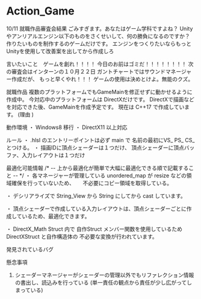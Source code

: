# Action_Game

10/11 就職作品審査会結果
ごみすぎます。あなたはゲーム学科ですよね？
Unityやアンリアルエンジン以下のものをさくせいして、何の勝負になるのですか？
作りたいものを制作するのゲームだけです。
エンジンをつくりたいならもっとUnityを使用して改善案を出してから作成しろ

言いたいこと　ゲームを創れ！！！！
今日のお前はゴミだ！！！！！！！！
次の審査会はインターンの１０月２２日
ガントチャートではサウンドマネージャー作成だが、
もっと早くやれ！！！
ゲームの使用は決めとけよ。無能のクズ。


就職作品 
複数のプラットフォームでもGameMainを修正せずに動かせるように作成中。
今対応中のプラットフォームは DirectXだけです。
DirectXで描画などを対応できた後、GameMainを作成予定です。
現在は C++17 で作成しています。
(理由 )

動作環境
・ Windows8  移行
・ DirectX11 以上対応

ルール
・ .hlsl のエントリーポイントは必ず main で
    名前の最初にVS_ PS_ CS_ とつける。
・ 描画IDに頂点シェーダーは１つだけ、
    頂点シェーダーに頂点バッファ、入力レイアウトは１つだけ

最適化可能情報
/* -- 上から最適化が簡単で大幅に最適化できる順で記載すること -- */
・ 各マネージャーが管理している unordered_map が resize などの領域確保を行っていないため、
　 不必要にコピー領域を取得している。

・ デシリアライズで String_View から String にしてから cast しています。

・ 頂点シェーダーで作成している入力レイアウトは、頂点シェーダーごとに作成しているため、最適化できます。

・ DirectX_Math Struct 内で 自作Struct メンバー関数を使用しているため
    DirectXStruct と自作構造体の 不必要な変換が行われています。


発見されているバグ


懸念事項
1. シェーダーマネージャーがシェーダーの管理以外でもリファレクション情報の書出し、読込みを行っている
   (単一責任の観点から責任が少し広がってしまっている)



